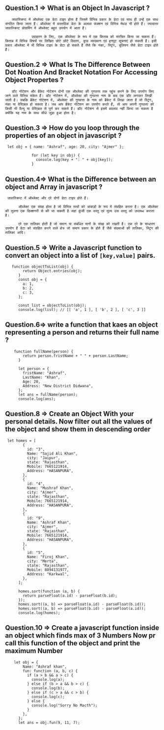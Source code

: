 ## Question.1 => What is an Object In Javascript ?

```
   जावास्क्रिप्ट में ऑब्जेक्ट एक डेटा टाइप होता हैं जिसमें विभिन्न प्रकार के डेटा एवं साथ ही उन्हें एक साथ संगठित किया जाता हैं। ऑब्जेक्ट में वास्तविक डेटा के अलावा फ़ंक्शन एवं विभिन्न मेथड भी होते हैं। ज्यादातर जावास्क्रिप्ट प्रोग्रामिंग में ऑब्जेक्ट बहुत उपयोग में आता है।

            उदाहरण के लिए, एक ऑब्जेक्ट के रूप में एक किताब को संरचित किया जा सकता हैं। किताब में विभिन्न विषयों पर लिखित छोटे छोटे विवरण, कुछ व्याख्यान एवं इनपुट सूचनाएं हो सकती हैं। इसी प्रकार ऑब्जेक्ट में भी विभिन्न टाइप के डेटा हो सकते हैं जैसे कि नंबर, स्ट्रिंग, बूलियन जैसे डेटा टाइप होते हैं।
```

## Question.2 => What Is The Difference Between Dot Noation And Bracket Notation For Accessing Object Propertes ?

```
   डॉट नोटेशन और ब्रैकेट नोटेशन दोनों एक ऑब्जेक्ट की गुणवत्ता तक पहुंच करने के लिए उपयोग किए जाने वाले विभिन्न संकेत हैं। डॉट नोटेशन में, ऑब्जेक्ट की गुणवत्ता नाम के बाद एक डॉट लगाकर लिखी जाती है। जबकि ब्रैकेट नोटेशन में, ऑब्जेक्ट की गुणवत्ता के नाम को ब्रैकेट में लिखा जाता है जो स्ट्रिंग, नंबर या वेरिएबल हो सकता है। जब आप ब्रैकेट नोटेशन का उपयोग करते हैं, तो आप अपनी गुणवत्ता को किसी भी वैल्यू या वेरिएबल से पूर्ण कर सकते हैं। डॉट नोटेशन से इसमें बदलाव नहीं किया जा सकता है क्योंकि यह नाम के साथ सीधे जुड़ा हुआ होता है।
```

## Question.3 => How do you loop through the properties of an object in javascript ?

```
 let obj = { name: "Ashraf", age: 20, city: "Ajmer" };

            for (let key in obj) {
              console.log(key + ": " + obj[key]);
            }
```

## Question.4=> What is the Difference between an object and Array in javascript ?

```
 जावास्क्रिप्ट में ऑब्जेक्ट और एरे दोनों डेटा टाइप होते हैं।

      ऑब्जेक्ट एक संग्रह होता है जो विभिन्न तत्वों को आंकड़ों के रूप में संग्रहित करता है। एक ऑब्जेक्ट की तुलना एक डिक्शनरी से की जा सकती है जहां कुंजी एक वस्तु एवं मूल्य उस वस्तु को उपलब्ध कराता है।

      एरे एक तालिका होती है जो समान या संबंधित मानों के संग्रह को रखती है। एक एरे के साधारण उपयोग हैं डेटा को संग्रहित करने वाले क्षेत्र जो समान प्रकार के होते हैं जैसे संख्याओं की तालिका, स्ट्रिंग की तालिका आदि।
```

## Question.5 => Write a Javascript function to convert an object into a list of `[key,value]` pairs.

```
   function objectToList(obj) {
        return Object.entries(obj);
      }
      const obj = {
        a: 1,
        b: 2,
        c: 3,
      };

      const list = objectToList(obj);
      console.log(list); // [[ 'a', 1 ], [ 'b', 2 ], [ 'c', 3 ]]
```

## Question.6=> write a function that kaes an object representing a person and returns their full name ?

```
    function fullName(person) {
        return person.fristName + " " + person.LastName;
      }

      let person = {
        fristName: "Ashraf",
        LastName: "Khan",
        Age: 20,
        Address: "New District Didwana",
      };
      let ans = fullName(person);
      console.log(ans);
```

## Question.8 => Create an Object With your personal details. Now filter out all the values of the object and show them in descending order

```
 let homes = [
        {
          id: "3",
          Name: "Sajid Ali Khan",
          city: "Jaipur",
          state: "Rajasthan",
          Mobile: 7665121914,
          Address: "HASANPURA",
        },
        {
          id: "4",
          Name: "Mushraf Khan",
          city: "Ajmer",
          state: "Rajasthan",
          Mobile: 7665121914,
          Address: "HASANPURA",
        },
        {
          id: "9",
          Name: "Ashraf Khan",
          city: "Ajmer",
          state: "Rajasthan",
          Mobile: 7665121914,
          Address: "HASANPURA",
        },
        {
          id: "5",
          Name: "Firoj Khan",
          city: "Merta",
          state: "Rajasthan",
          Mobile: 8894131977,
          Address: "Karkwal",
        },
      ];

      homes.sort(function (a, b) {
        return parseFloat(a.id) - parseFloat(b.id);
      });
      homes.sort((a, b) => parseFloat(a.id) - parseFloat(b.id));
      homes.sort((a, b) => parseFloat(b.id) - parseFloat(a.id));
      console.log(homes);

```

## Question.10 => Create a javascript function inside an object which finds max of 3 Numbers Now pr call this function of the object and print the maximum Number

```
    let obj = {
        Name: "Ashraf khan",
        fun: function (a, b, c) {
          if (a > b && a > c) {
            console.log(a);
          } else if (b > a && b > c) {
            console.log(b);
          } else if (c > a && c > b) {
            console.log(c);
          } else {
            console.log("Sorry No Macth");
          }
        },
      };
      let ans = obj.fun(9, 11, 7);
```
